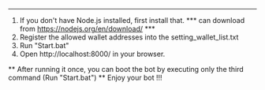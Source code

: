 ************************************************************************************************
1. If you don't have Node.js installed, first install that. *** can download from https://nodejs.org/en/download/ ***
2. Register the allowed wallet addresses into the setting_wallet_list.txt
3. Run "Start.bat"
4. Open http://localhost:8000/ in your browser.

** After running it once, you can boot the bot by executing only the third command (Run "Start.bat") **
Enjoy your bot !!!




